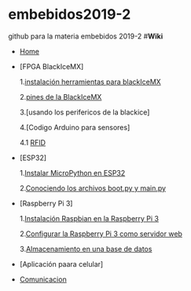 ﻿# embebidos2019-2
github para la materia embebidos 2019-2
#**Wiki**

* [Home](https://github.com/edferoca/embebidos2019-2/wiki)
* [FPGA BlackIceMX]
    
    1.[instalación herramientas para blackIceMX](https://github.com/edferoca/embebidos2019-2/wiki/instalaci%C3%B3n-herramientas-para-blackIce_mx)
    
    2.[pines de la BlackIceMX](https://github.com/edferoca/embebidos2019-2/wiki/pines-de-la-BlackIceMX)
    
    3.[usando los perifericos de la blackice]
    
    4.[Codigo Arduino para sensores]
    
    4.1 [RFID](https://github.com/edferoca/embebidos2019-2/blob/master/RFID)
    
* [ESP32]
    
    1.[Instalar MicroPython en ESP32](https://github.com/edferoca/embebidos2019-2/wiki/Instalar-MicroPython-en-ESP32)
    
    2.[Conociendo los archivos boot.py y main.py](https://github.com/edferoca/embebidos2019-2/wiki/Conociendo-el-archivo-boot.py-y-main.py)

* [Raspberry Pi 3]

     1.[Instalación Raspbian en la Raspberry Pi 3](https://github.com/edferoca/embebidos2019-2/wiki/Istalaci%C3%B3n-Raspbian-en-la-Raspberry-Pi-3)

     2.[Configurar la Raspberry Pi 3 como servidor web](https://github.com/edferoca/embebidos2019-2/wiki/Configuraci%C3%B3n-de-la-Raspberry-Pi-3-como-servidor-web) 

     3.[Almacenamiento en una base de datos](https://github.com/edferoca/embebidos2019-2/wiki/Almacenamiento-en-una-base-de-datos)
     
* [Aplicación paara celular]

* [Comunicacion](https://github.com/edferoca/embebidos2019-2/wiki/Comunicacion)
